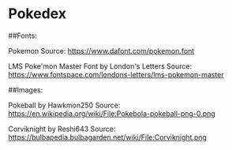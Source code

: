 # Pokedex


##Fonts: 

Pokemon Source: https://www.dafont.com/pokemon.font

LMS Poke'mon Master Font by London's Letters Source: https://www.fontspace.com/londons-letters/lms-pokemon-master

##Images: 

Pokeball by Hawkmon250 Source: https://en.wikipedia.org/wiki/File:Pokebola-pokeball-png-0.png

Corviknight by Reshi643 Source: https://bulbapedia.bulbagarden.net/wiki/File:Corviknight.png

